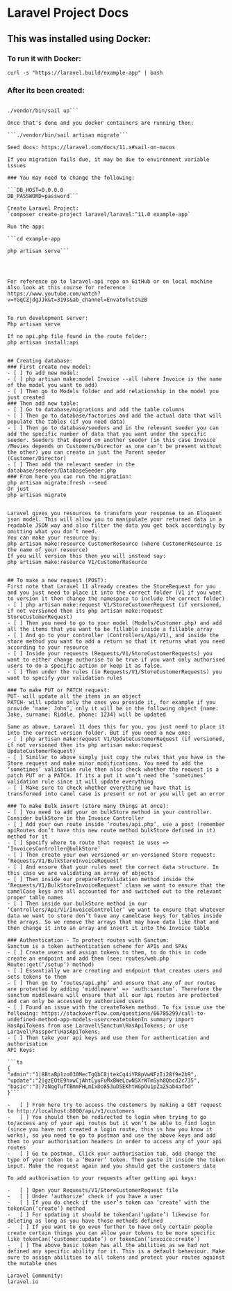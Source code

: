 # Laravel Project Docs

## This was installed using Docker:

### To run it with Docker:

`curl -s "https://laravel.build/example-app" | bash`

### After its been created:

```cd example-app

./vendor/bin/sail up```

Once that's done and you docker containers are running then:

```./vendor/bin/sail artisan migrate```

Seed docs: https://laravel.com/docs/11.x#sail-on-macos

If you migration fails due, it may be due to environment variable issues

### You may need to change the following:

```DB_HOST=0.0.0.0
DB_PASSWORD=password```

Create Laravel Project:
`composer create-project laravel/laravel:^11.0 example-app`

Run the app:

```cd example-app

php artisan serve```




For reference go to laravel-api repo on GitHub or on local machine
Also look at this course for reference : https://www.youtube.com/watch?v=YGqCZjdgJJk&t=319s&ab_channel=EnvatoTuts%2B


To run development server:
Php artisan serve

If no api.php file found in the route folder:
php artisan install:api


## Creating database:
### First create new model:
- [ ] To add new model:
- [ ] php artisan make:model Invoice --all (where Invoice is the name of the model you want to add)
- [ ] Then go to Models folder and add relationship in the model you just created
### Then add new table:
- [ ] Go to database/migrations and add the table columns
- [ ] Then go to database/factories and add the actual data that will populate the tables (if you need data)
- [ ] Then go to database/seeders and in the relevant seeder you can add the specific number of data that you want under the specific seeder. Seeders that depend on another seeder (in this case Invoice /Movies depends on Customers/Director as one can’t be present without the other) you can create in just the Parent seeder (Customer/Director)
- [ ] Then add the relevant seeder in the database/seeders/DatabaseSeeder.php
### From here you can run the migration:
php artisan migrate:fresh --seed
Or just
php artisan migrate


Laravel gives you resources to transform your response to an Eloquent json model. This will allow you to manipulate your returned data in a readable JSON way and also filter the data you get back accordingly by omitting what you don’t need.
You can make your resource by:
php artisan make:resource CustomerResource (where CustomerResource is the name of your resource)
If you will version this then you will instead say:
php artisan make:resource V1/CustomerResource


## To make a new request (POST):
First note that Laravel 11 already creates the StoreRequest for you and you just need to place it into the correct folder (V1 if you want to version it then change the namespace to include the correct folder)
- [ ] php artisan make:request V1/StoreCustomerRequest (if versioned, if not versioned then its php artisan make:request StoreCustomerRequest)
- [ ] Then you need to go to your model (Models/Customer.php) and add all the items that you want to be fillable inside a fillable array
- [ ] And go to your controller (Controllers/Api/V1), and inside the store method you want to add a return so that it returns what you need according to your resource
- [ ] Inside your requests (Requests/V1/StoreCustomerRequests) you want to either change authorise to be true if you want only authorised users to do a specific action or keep it as false.
- [ ] Then under the rules (in Requests/V1/StoreCustomerRequests) you want to specify your validation rules

### To make PUT or PATCH request:
PUT- will update all the items in an object
PATCH- will update only the ones you provide it, for example if you provide ‘name: John’, only it will be in the following object {name: Jake, surname: Riddle, phone: 1234} will be updated

Same as above, Laravel 11 does this for you, you just need to place it into the correct version folder. But if you need a new one:
- [ ] php artisan make:request V1/UpdateCustomerRequest (if versioned, if not versioned then its php artisan make:request UpdateCustomerRequest)
- [ ] Similar to above simply just copy the rules that you have in the Store request and make minor modifications. You need to add the ‘sometimes’ validation rule then also check whether the request is a patch PUT or a PATCH. If its a put it won’t need the ‘sometimes’ validation rule since it will update everything
- [ ] Make sure to check whether everything we have that is transformed into camel case is present or not or you will get an error

### To make Bulk insert (store many things at once):
- [ ] You need to add your on bulkStore method in your controller. Consider bulkStore in the Invoice Controller
- [ ] Add your own route inside ‘routes/api.php’, use a post (remember apiRoutes don’t have this new route method bulkStore defined in it) method for it
- [ ] Specify where to route that request ie uses => ‘InvoicesController@bulkStore’
- [ ] Then create your own versioned or un-versioned Store request: ‘Requests/V1/BulkStoreInvoiceRequest’
- [ ] And ensure that your rules meet the correct data structure. In this case we are validating an array of objects
- [ ] Then inside our prepareForValidation method inside the ‘Requests/V1/BulkStoreInvoiceRequest’ class we want to ensure that the camelCase keys are all accounted for and switched out to the relevant proper table names
- [ ] Then inside our bulkStore method in our ‘Controllers/Api/V1/InvoiceController’ we want to ensure that whatever data we want to store don’t have any camelCase keys for tables inside the arrays. So we remove the arrays that may have data like that and then change it into an array and insert it into the Invoice table

### Authentication - To protect routes with Sanctum:
Sanctum is a token authentication scheme for APIs and SPAs
- [ ] Create users and assign tokens to them, to do this in code create an endpoint and add them (see: routes/web.php Route::get(‘/setup’) method)
- [ ] Essentially we are creating and endpoint that creates users and sets tokens to them
- [ ] Then go to ‘routes/api.php’ and ensure that any of our routes are protected by adding 'middleware' => 'auth:sanctum’. Therefore the sanctum middleware will ensure that all our api routes are protected and can only be accessed by authorised users
- [ ] Found an issue with the createToken method. To fix issue use the following: https://stackoverflow.com/questions/66785299/call-to-undefined-method-app-models-usercreatetokenIn summary import HasApiTokens from use Laravel\Sanctum\HasApiTokens; or use Laravel\Passport\HasApiTokens;
- [ ] Then take your api keys and use them for authentication and authorisation
API Keys:

```ts
{
"admin":"1|8BtaBp1zoO30MecTgQbC8jtexCq4iYR8pVwNFzIi28f9e2b9",
"update":"2|gzEOtE9hxwCjAhtLyuFuMxBWeLcwNSXrWTmSyh8Qbcd2c735",
"basic":"3|7zNqgTufTBmmFHLmIxDo853uD5EKhtWGpOu1pZaZ5ab4afbd"
}```

-   [ ] From here try to access the customers by making a GET request to http://localhost:8000/api/v1/customers
-   [ ] You should then be redirected to login when trying to go to/access any of your api routes but it won’t be able to find login (since you have not created a login route, this is how you know it works), so you need to go to postman and use the above keys and add them to your authorisation headers in order to access any of your api routes
-   [ ] Go to postman, Click your authorisation tab, add change the type of your token to a ‘Bearer’ token. Then paste it inside the token input. Make the request again and you should get the customers data

To add authorisation to your requests after getting api keys:

-   [ ] Open your Requests/V1/StoreCustomerRequest file
-   [ ] Under ‘authorize’ check if you have a user
-   [ ] If you do check if the user’s token can ‘create’ with the tokenCan(‘create’) method
-   [ ] For updating it should be tokenCan(‘update’) likewise for deleting as long as you have those methods defined
-   [ ] If you want to go even further to have only certain people create certain things you can allow your tokens to be more specific like tokenCan(‘customer:update’) or tokenCan(‘invoice:create’)
-   [ ] The above basic token has all the abilities as we had not defined any specific ability for it. This is a default behaviour. Make sure to assign abilities to all tokens and protect your routes against the mutable ones

Laravel Community:
laravel.io



